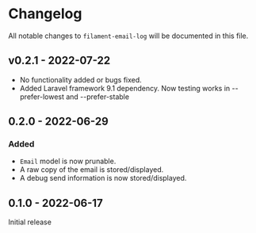 # Changelog

All notable changes to `filament-email-log` will be documented in this file.

## v0.2.1 - 2022-07-22

- No functionality added or bugs fixed.
- Added Laravel framework 9.1 dependency. Now testing works in --prefer-lowest and --prefer-stable

## 0.2.0 - 2022-06-29

### Added

- `Email` model is now prunable.
- A raw copy of the email is stored/displayed.
- A debug send information is now stored/displayed.

## 0.1.0 - 2022-06-17

Initial release
